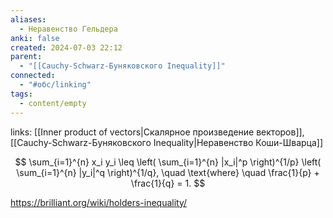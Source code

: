 ```yaml
---
aliases:
  - Неравенство Гельдера
anki: false
created: 2024-07-03 22:12
parent:
  - "[[Cauchy-Schwarz-Буняковского Inequality]]"
connected:
  - "#обс/linking"
tags:
  - content/empty
---
```

links: [[Inner product of vectors|Скалярное произведение векторов]], [[Cauchy-Schwarz-Буняковского Inequality|Неравенство Коши-Шварца]]


$$
\sum_{i=1}^{n} x_i y_i \leq \left( \sum_{i=1}^{n} |x_i|^p \right)^{1/p} \left( \sum_{i=1}^{n} |y_i|^q \right)^{1/q}, \quad \text{where} \quad \frac{1}{p} + \frac{1}{q} = 1.
$$




https://brilliant.org/wiki/holders-inequality/